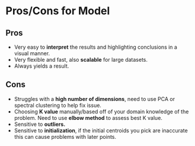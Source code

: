 # **Pros/Cons for Model**

## **Pros**

- Very easy to **interpret** the results and highlighting conclusions in a visual manner.
- Very flexible and fast, also **scalable** for large datasets.
- Always yields a result.

## **Cons**

- Struggles with a **high number of dimensions**, need to use PCA or spectral clustering to help fix issue.
- Choosing **K value** manually/based off of your domain knowledge of the problem. Need to use **elbow method** to assess best K value.
- Sensitive to **outliers.**
- Sensitive to **initialization**, if the initial centroids you pick are inaccurate this can cause problems with later points.
